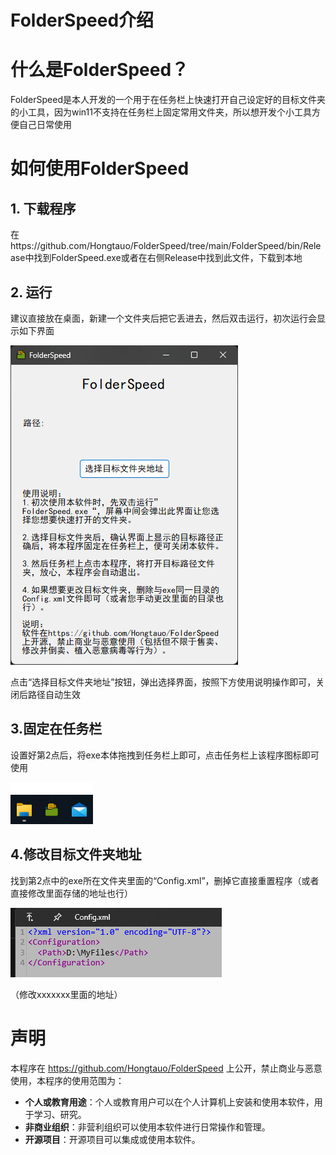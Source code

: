 # FolderSpeed介绍

# 什么是FolderSpeed？

FolderSpeed是本人开发的一个用于在任务栏上快速打开自己设定好的目标文件夹的小工具，因为win11不支持在任务栏上固定常用文件夹，所以想开发个小工具方便自己日常使用

# 如何使用FolderSpeed

## 1. 下载程序

在https://github.com/Hongtauo/FolderSpeed/tree/main/FolderSpeed/bin/Release中找到FolderSpeed.exe或者在右侧Release中找到此文件，下载到本地

## 2. 运行

建议直接放在桌面，新建一个文件夹后把它丢进去，然后双击运行，初次运行会显示如下界面

​![image](assets/image-20240601003623-w9wgsqf.png)​

点击“选择目标文件夹地址”按钮，弹出选择界面，按照下方使用说明操作即可，关闭后路径自动生效

## 3.固定在任务栏

设置好第2点后，将exe本体拖拽到任务栏上即可，点击任务栏上该程序图标即可使用

​![image](assets/image-20240601003755-cjvmn40.png)​

## 4.修改目标文件夹地址

找到第2点中的exe所在文件夹里面的“Config.xml”，删掉它直接重置程序（或者直接修改里面存储的地址也行）

​![image](assets/image-20240601004043-z18c203.png)​

（修改<Path>xxxxxxx</Path>里面的地址）

# 声明

本程序在 https://github.com/Hongtauo/FolderSpeed 上公开，禁止商业与恶意使用，本程序的使用范围为：

* **个人或教育用途**：个人或教育用户可以在个人计算机上安装和使用本软件，用于学习、研究。
* **非商业组织**：非营利组织可以使用本软件进行日常操作和管理。
* **开源项目**：开源项目可以集成或使用本软件。
